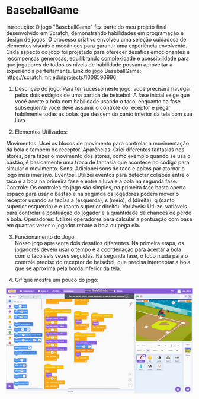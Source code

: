 # BaseballGame
Introdução:
  O jogo "BaseballGame" fez parte do meu projeto final desenvolvido em Scratch, demonstrando habilidades em programação e design de jogos. O processo criativo envolveu uma seleção cuidadosa de elementos visuais e mecânicos para garantir uma experiência envolvente. Cada aspecto do jogo foi projetado para oferecer desafios emocionantes e recompensas generosas, equilibrando complexidade e acessibilidade para que jogadores de todos os níveis de habilidade possam aproveitar a experiência perfeitamente.
  Link do jogo BaseballGame: https://scratch.mit.edu/projects/1008590996  


1. Descrição do jogo:
  Para ter sucesso neste jogo, você precisará navegar pelos dois estágios de uma partida de beisebol. A fase inicial exige que você acerte a bola com habilidade usando o taco, enquanto na fase subsequente você deve assumir o controle do receptor e pegar habilmente todas as bolas que descem do canto inferior da tela com sua luva.

2. Elementos Utilizados:

  Movimentos: Usei os blocos de movimento para controlar a movimentação da bola e tambem do receptor.
  Aparências: Criei diferentes fantasias nos atores, para fazer o movimento dos atores, como exemplo quando se usa o bastão, é basicamente uma troca de fantasia que acontece no codigo para simular o movimento.
  Sons: Adicionei sons de taco e apitos par atornar o jogo mais imersivo.
  Eventos: Utilizei eventos para detectar colisões entre o taco e a bola na primeira fase e entre a luva e a bola na segunda fase.
  Controle: Os controles do jogo são simples, na primeira fase basta aperta espaço para usar o bastão e na segunda os jogadores podem mover o receptor usando as teclas a (esquerda), s (meio), d (direita), q (canto 
  superior esquerdo) e e (canto superior direito).
  Variáveis: Utilizei variáveis para controlar a pontuação do jogador e a quantidade de chances de perde a bola.
  Operadores: Utilizei operadores para calcular a pontuação com base em quantas vezes o jogador rebate a bola ou pega ela.

3. Funcionamento do Jogo:  
  Nosso jogo apresenta dois desafios diferentes. Na primeira etapa, os jogadores devem usar o tempo e a coordenação para acertar a bola com o taco seis vezes seguidas. Na segunda fase, o foco muda para o controle preciso do receptor de beisebol, que precisa interceptar a bola que se aproxima pela borda inferior da tela.

4. Gif que mostra um pouco do jogo:
 <div align="center"> 
    <img src="https://github.com/cauacostaalves/Trabalho-scratch/blob/76037cadee65ca5017a08160146d603f8c357ec0/Game%20file/Gifgamebaseball.gif">
 </div>	



